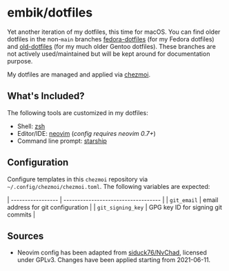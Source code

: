 # embik/dotfiles

Yet another iteration of my dotfiles, this time for macOS. You can find older dotfiles in the non-`main` branches [fedora-dotfiles](https://github.com/embik/dotfiles/tree/fedora-dotfiles) (for my Fedora dotfiles) and [old-dotfiles](https://github.com/embik/dotfiles/tree/old-dotfiles) (for my much older Gentoo dotfiles). These branches are not actively used/maintained but will be kept around for documentation purpose.

My dotfiles are managed and applied via [chezmoi](https://www.chezmoi.io).

## What's Included?

The following tools are customized in my dotfiles:

- Shell: [zsh](https://www.zsh.org)
- Editor/IDE: [neovim](https://neovim.io) (_config requires neovim 0.7+_)
- Command line prompt: [starship](https://starship.rs)

## Configuration

Configure templates in this `chezmoi` repository via `~/.config/chezmoi/chezmoi.toml`. The following variables are expected:

| ----------------- | ----------------------------------- |
| `git_email`       | email address for git configuration |
| `git_signing_key` | GPG key ID for signing git commits  |

## Sources

- Neovim config has been adapted from [siduck76/NvChad](https://github.com/siduck76/NvChad), licensed under GPLv3. Changes have been applied starting from 2021-06-11.
